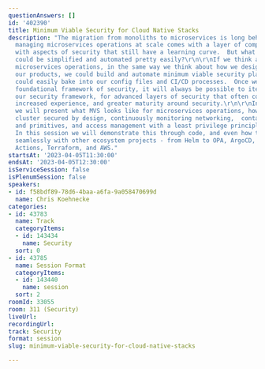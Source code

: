 ```yaml
---
questionAnswers: []
id: '402390'
title: Minimum Viable Security for Cloud Native Stacks
description: "The migration from monoliths to microservices is long behind us, however
  managing microservices operations at scale comes with a layer of complexity, particularly
  with aspects of security that still have a learning curve.  But what if all of this
  could be simplified and automated pretty easily?\r\n\r\nIf we think about our production
  microservices operations, in the same way we think about how we design and build
  our products, we could build and automate minimum viable security plans that we
  could easily bake into our config files and CI/CD processes.  Once we build this
  foundational framework of security, it will always be possible to iterate and evolve
  our security framework, for advanced layers of security that often comes with time,
  increased experience, and greater maturity around security.\r\n\r\nIn this talk,
  we will present what MVS looks like for microservices operations, how to build a
  cluster secured by design, continuously monitoring networking,  container internals
  and primitives, and access management with a least privilege principle mindset.
  In this session we will demonstrate this through code, and even how this can work
  seamlessly with other ecosystem projects - from Helm to OPA, ArgoCD, Notary or Github
  Actions, Terraform, and AWS."
startsAt: '2023-04-05T11:30:00'
endsAt: '2023-04-05T12:30:00'
isServiceSession: false
isPlenumSession: false
speakers:
- id: f58bdf89-78d6-4baa-a6fa-9a058470699d
  name: Chris Koehnecke
categories:
- id: 43783
  name: Track
  categoryItems:
  - id: 143434
    name: Security
  sort: 0
- id: 43785
  name: Session Format
  categoryItems:
  - id: 143440
    name: session
  sort: 2
roomId: 33055
room: 311 (Security)
liveUrl: 
recordingUrl: 
track: Security
format: session
slug: minimum-viable-security-for-cloud-native-stacks

---
```

